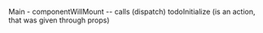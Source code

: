 Main - componentWillMount -- calls (dispatch) todoInitialize (is an action, that was given through props)
